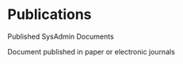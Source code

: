 Publications
============

Published SysAdmin Documents

Document published in paper or electronic journals

